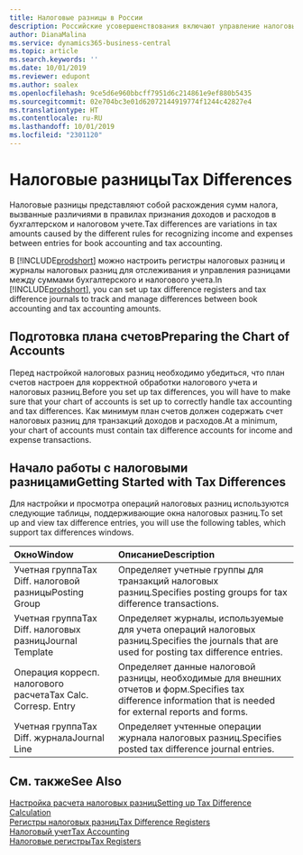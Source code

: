 ```yaml
---
title: Налоговые разницы в России
description: Российские усовершенствования включают управление налоговыми разницами.
author: DianaMalina
ms.service: dynamics365-business-central
ms.topic: article
ms.search.keywords: ''
ms.date: 10/01/2019
ms.reviewer: edupont
ms.author: soalex
ms.openlocfilehash: 9ce5d6e960bbcff7951d6c214861e9ef880b5435
ms.sourcegitcommit: 02e704bc3e01d62072144919774f1244c42827e4
ms.translationtype: HT
ms.contentlocale: ru-RU
ms.lasthandoff: 10/01/2019
ms.locfileid: "2301120"
---
```

# <a name="tax-differences"></a><span data-ttu-id="325b2-103">Налоговые разницы</span><span class="sxs-lookup"><span data-stu-id="325b2-103">Tax Differences</span></span>

<span data-ttu-id="325b2-104">Налоговые разницы представляют собой расхождения сумм налога, вызванные различиями в правилах признания доходов и расходов в бухгалтерском и налоговом учете.</span><span class="sxs-lookup"><span data-stu-id="325b2-104">Tax differences are variations in tax amounts caused by the different rules for recognizing income and expenses between entries for book accounting and tax accounting.</span></span> 

<span data-ttu-id="325b2-105">В [!INCLUDE[prodshort](../../includes/prodshort.md)] можно настроить регистры налоговых разниц и журналы налоговых разниц для отслеживания и управления разницами между суммами бухгалтерского и налогового учета.</span><span class="sxs-lookup"><span data-stu-id="325b2-105">In [!INCLUDE[prodshort](../../includes/prodshort.md)], you can set up tax difference registers and tax difference journals to track and manage differences between book accounting and tax accounting amounts.</span></span>

## <a name="preparing-the-chart-of-accounts"></a><span data-ttu-id="325b2-106">Подготовка плана счетов</span><span class="sxs-lookup"><span data-stu-id="325b2-106">Preparing the Chart of Accounts</span></span>

<span data-ttu-id="325b2-107">Перед настройкой налоговых разниц необходимо убедиться, что план счетов настроен для корректной обработки налогового учета и налоговых разниц.</span><span class="sxs-lookup"><span data-stu-id="325b2-107">Before you set up tax differences, you will have to make sure that your chart of accounts is set up to correctly handle tax accounting and tax differences.</span></span> <span data-ttu-id="325b2-108">Как минимум план счетов должен содержать счет налоговых разниц для транзакций доходов и расходов.</span><span class="sxs-lookup"><span data-stu-id="325b2-108">At a minimum, your chart of accounts must contain tax difference accounts for income and expense transactions.</span></span>

## <a name="getting-started-with-tax-differences"></a><span data-ttu-id="325b2-109">Начало работы с налоговыми разницами</span><span class="sxs-lookup"><span data-stu-id="325b2-109">Getting Started with Tax Differences</span></span> 

<span data-ttu-id="325b2-110">Для настройки и просмотра операций налоговых разниц используются следующие таблицы, поддерживающие окна налоговых разниц.</span><span class="sxs-lookup"><span data-stu-id="325b2-110">To set up and view tax difference entries, you will use the following tables, which support tax differences windows.</span></span>

| <span data-ttu-id="325b2-111">Окно</span><span class="sxs-lookup"><span data-stu-id="325b2-111">Window</span></span>                     | <span data-ttu-id="325b2-112">Описание</span><span class="sxs-lookup"><span data-stu-id="325b2-112">Description</span></span>                                                  |
| :------------------------- | :----------------------------------------------------------- |
| <span data-ttu-id="325b2-113">Учетная группа</span><span class="sxs-lookup"><span data-stu-id="325b2-113">Tax Diff.</span></span> <span data-ttu-id="325b2-114">налоговой разницы</span><span class="sxs-lookup"><span data-stu-id="325b2-114">Posting Group</span></span>    | <span data-ttu-id="325b2-115">Определяет учетные группы для транзакций налоговых разниц.</span><span class="sxs-lookup"><span data-stu-id="325b2-115">Specifies posting groups for tax difference transactions.</span></span>    |
| <span data-ttu-id="325b2-116">Учетная группа</span><span class="sxs-lookup"><span data-stu-id="325b2-116">Tax Diff.</span></span> <span data-ttu-id="325b2-117">налоговых разниц</span><span class="sxs-lookup"><span data-stu-id="325b2-117">Journal Template</span></span> | <span data-ttu-id="325b2-118">Определяет журналы, используемые для учета операций налоговых разниц.</span><span class="sxs-lookup"><span data-stu-id="325b2-118">Specifies the journals that are used for posting tax difference entries.</span></span> |
| <span data-ttu-id="325b2-119">Операция корресп. налогового расчета</span><span class="sxs-lookup"><span data-stu-id="325b2-119">Tax Calc. Corresp. Entry</span></span>   | <span data-ttu-id="325b2-120">Определяет данные налоговой разницы, необходимые для внешних отчетов и форм.</span><span class="sxs-lookup"><span data-stu-id="325b2-120">Specifies tax difference information that is needed for external reports and forms.</span></span> |
| <span data-ttu-id="325b2-121">Учетная группа</span><span class="sxs-lookup"><span data-stu-id="325b2-121">Tax Diff.</span></span> <span data-ttu-id="325b2-122">журнала</span><span class="sxs-lookup"><span data-stu-id="325b2-122">Journal Line</span></span>     | <span data-ttu-id="325b2-123">Определяет учтенные операции журнала налоговых разниц.</span><span class="sxs-lookup"><span data-stu-id="325b2-123">Specifies posted tax difference journal entries.</span></span>             |

## <a name="see-also"></a><span data-ttu-id="325b2-124">См. также</span><span class="sxs-lookup"><span data-stu-id="325b2-124">See Also</span></span>

[<span data-ttu-id="325b2-125">Настройка расчета налоговых разниц</span><span class="sxs-lookup"><span data-stu-id="325b2-125">Setting up Tax Difference Calculation</span></span>](Setting-up-Tax-Difference-Calculation.md)  
[<span data-ttu-id="325b2-126">Регистры налоговых разниц</span><span class="sxs-lookup"><span data-stu-id="325b2-126">Tax Difference Registers</span></span>](Tax-Difference-Registers.md)  
[<span data-ttu-id="325b2-127">Налоговый учет</span><span class="sxs-lookup"><span data-stu-id="325b2-127">Tax Accounting</span></span>](Tax-Accounting.md)  
[<span data-ttu-id="325b2-128">Налоговые регистры</span><span class="sxs-lookup"><span data-stu-id="325b2-128">Tax Registers</span></span>](Tax-Registers.md)  
